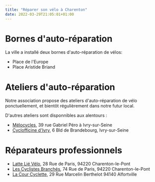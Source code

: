 ```yaml
---
title: "Réparer son vélo à Charenton"
date: 2022-03-29T21:05:01+01:00
---
```


# Bornes d'auto-réparation

La ville a installé deux bornes d'auto-réparation de vélos:

- Place de l'Europe
- Place Aristide Briand

# Ateliers d'auto-réparation

Notre association propose des ateliers d'auto-réparation de vélo ponctuellement, et bientôt régulièrement dans notre futur local.

D'autres ateliers sont disponnibles aux alentours :

- [Mélocycles](https://www.facebook.com/sansplomb94/), 39 rue Gabriel Péro à Ivry-sur-Seine
- [Cyclofficine d'Ivry](https://www.cyclocoop.org/), 6 Bld de Brandebourg, Ivry-sur-Seine

# Réparateurs professionnels

- [Latte Lié Vélo](https://www.instagram.com/lattelievelo), 28 Rue de Paris, 94220 Charenton-le-Pont
- [Les Cyclistes Branchés](https://www.les-cyclistes-branches.com), 74 Rue de Paris, 94220 Charenton-le-Pont
- [La Cour Cyclette](https://atelier.courcyclette.org/), 29 Rue Marcelin Berthelot
94140 Alfortville

